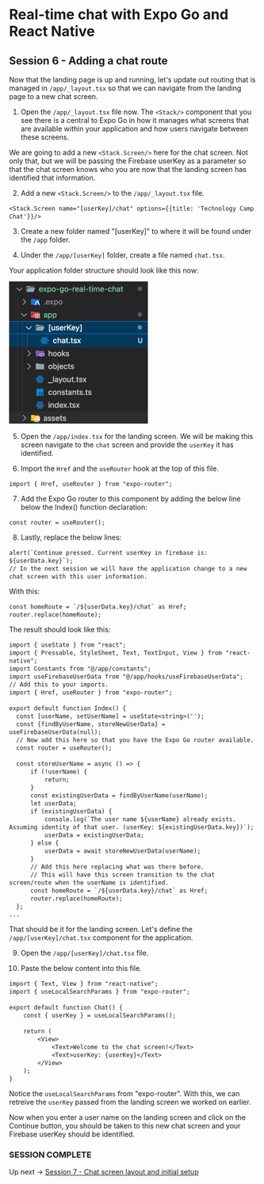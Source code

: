 # Real-time chat with Expo Go and React Native
## Session 6 - Adding a chat route

Now that the landing page is up and running, let's update out routing that is managed in `/app/_layout.tsx` so that we can navigate from the landing page to a new chat screen.

1. Open the `/app/_layout.tsx` file now.  The `<Stack/>` component that you see there is a central to Expo Go in how it manages what screens that are available within your application and how users navigate between these screens.

We are going to add a new `<Stack.Screen/>` here for the chat screen.  Not only that, but we will be passing the Firebase userKey as a parameter so that the chat screen knows who you are now that the landing screen has identified that information.

2. Add a new `<Stack.Screen/>` to the `/app/_layout.tsx` file.
```tsx
<Stack.Screen name="[userKey]/chat" options={{title: 'Technology Camp Chat'}}/>
```

3. Create a new folder named "[userKey]" to where it will be found under the `/app` folder.  

4. Under the `/app/[userKey]` folder, create a file named `chat.tsx`.

Your application folder structure should look like this now:

![alt text](documentation-assets/[userKey]-folder-location.jpg)

5. Open the `/app/index.tsx` for the landing screen.  We will be making this screen navigate to the `chat` screen and provide the `userKey` it has identified.

6. Import the `Href` and the `useRouter` hook at the top of this file.
```tsx
import { Href, useRouter } from "expo-router";
```

7. Add the Expo Go router to this component by adding the below line below the Index() function declaration:
```tsx
const router = useRouter();
```

8. Lastly, replace the below lines:
```tsx
alert(`Continue pressed. Current userKey in firebase is: ${userData.key}`);
// In the next session we will have the application change to a new chat screen with this user information.
```
With this:
```tsx
const homeRoute = `/${userData.key}/chat` as Href;
router.replace(homeRoute);
```
The result should look like this: 
```tsx
import { useState } from "react";
import { Pressable, StyleSheet, Text, TextInput, View } from "react-native";
import Constants from "@/app/constants";
import useFirebaseUserData from "@/app/hooks/useFirebaseUserData";
// Add this to your imports.
import { Href, useRouter } from "expo-router";

export default function Index() {
  const [userName, setUserName] = useState<string>('');
  const {findByUserName, storeNewUserData} = useFirebaseUserData(null);
  // Now add this here so that you have the Expo Go router available.
  const router = useRouter();
  
  const storeUserName = async () => {
      if (!userName) {
          return;
      }
      const existingUserData = findByUserName(userName);
      let userData;
      if (existingUserData) {
          console.log(`The user name ${userName} already exists.  Assuming identity of that user. (userKey: ${existingUserData.key})`);
          userData = existingUserData;
      } else {
          userData = await storeNewUserData(userName);
      }
      // Add this here replacing what was there before.
      // This will have this screen transition to the chat screen/route when the userName is identified.
      const homeRoute = `/${userData.key}/chat` as Href;
      router.replace(homeRoute);
  };
...
```

That should be it for the landing screen.  Let's define the `/app/[userKey]/chat.tsx` component for the application.

9. Open the `/app/[userKey]/chat.tsx` file.

10. Paste the below content into this file.
```tsx
import { Text, View } from "react-native";
import { useLocalSearchParams } from "expo-router";

export default function Chat() {
    const { userKey } = useLocalSearchParams();

    return (
        <View>
            <Text>Welcome to the chat screen!</Text>
            <Text>userKey: {userKey}</Text>
        </View>
    );
}
```
Notice the `useLocalSearchParams` from "expo-router".  With this, we can retreive the `userKey` passed from the landing screen we worked on earlier.

Now when you enter a user name on the landing screen and click on the Continue button, you should be taken to this new chat screen and your Firebase userKey should be identified.

### SESSION COMPLETE

Up next -> [Session 7 - Chat screen layout and initial setup](session-7-chat-screen-layout-and-initial-setup.md)

